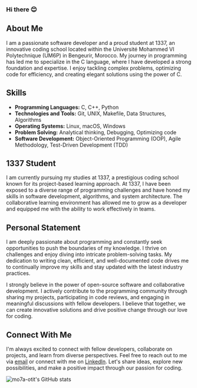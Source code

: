 ### Hi there 😊


## About Me

I am a passionate software developer and a proud student at 1337, an innovative coding school located within the Université Mohammed VI Polytechnique (UM6P) in Bengeurir, Morocco. My journey in programming has led me to specialize in the C language, where I have developed a strong foundation and expertise. I enjoy tackling complex problems, optimizing code for efficiency, and creating elegant solutions using the power of C.

## Skills

- **Programming Languages:** C, C++, Python
- **Technologies and Tools:** Git, UNIX, Makefile, Data Structures, Algorithms
- **Operating Systems:** Linux, macOS, Windows
- **Problem Solving:** Analytical thinking, Debugging, Optimizing code
- **Software Development:** Object-Oriented Programming (OOP), Agile Methodology, Test-Driven Development (TDD)

## 1337 Student

I am currently pursuing my studies at 1337, a prestigious coding school known for its project-based learning approach. At 1337, I have been exposed to a diverse range of programming challenges and have honed my skills in software development, algorithms, and system architecture. The collaborative learning environment has allowed me to grow as a developer and equipped me with the ability to work effectively in teams.

## Personal Statement

I am deeply passionate about programming and constantly seek opportunities to push the boundaries of my knowledge. I thrive on challenges and enjoy diving into intricate problem-solving tasks. My dedication to writing clean, efficient, and well-documented code drives me to continually improve my skills and stay updated with the latest industry practices.

I strongly believe in the power of open-source software and collaborative development. I actively contribute to the programming community through sharing my projects, participating in code reviews, and engaging in meaningful discussions with fellow developers. I believe that together, we can create innovative solutions and drive positive change through our love for coding.

## Connect With Me

I'm always excited to connect with fellow developers, collaborate on projects, and learn from diverse perspectives. Feel free to reach out to me via [email](othmanela7ya1@gmail.com) or connect with me on [LinkedIn](https://www.linkedin.com/in/othmane-titebah-b6b78a280/). Let's share ideas, explore new possibilities, and make a positive impact through our passion for coding.

![mo7a-otit's GitHub stats](https://github-readme-stats.vercel.app/api?username=mo7a-otit&show_icons=true&theme=radical)

<!--
**mo7a-otit/mo7a-otit** is a ✨ _special_ ✨ repository because its `README.md` (this file) appears on your GitHub profile.

Here are some ideas to get you started:

- 🔭 I’m currently working on ...
- 🌱 I’m currently learning ...
- 👯 I’m looking to collaborate on ...
- 🤔 I’m looking for help with ...
- 💬 Ask me about ...
- 📫 How to reach me: ...
- 😄 Pronouns: ...
- ⚡ Fun fact: ...
-->
